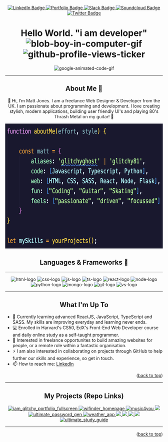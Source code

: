 <!-- Custom profile -->

<!-- Readme top-->
<a name="readme-top"></a>

<!-- badges -->
<div id="badges" align="center">
 <a href="https://www.linkedin.com/in/matt-jones-zx81/">
  <img src="https://img.shields.io/badge/LinkedIn-blue?style=for-the-badge&logo=linkedin&logoColor=white" alt="LinkedIn Badge"/>
 </a>
 <a href="https://matt-jones-developer.github.io/i_am_glitchy_react_tailwind_portfolio/">
  <img src="https://img.shields.io/badge/top%20repos-portfolio-brightgreen?style=for-the-badge&logo=Portfolio&logoColor=white" alt="Portfolio Badge"/>
 </a>
 <a href="https://join.slack.com/t/teamcode20/shared_invite/zt-1qnn7btg7-Jdmmun1U8GVM_whdUVFZhw">
  <img src="https://img.shields.io/badge/slack-group-yellow?style=for-the-badge&logo=slack&logoColor=white" alt="Slack Badge"/>
 </a>
 <a href="https://soundcloud.com/sampledat/sets/glitchys-dancehall-in-the-fine?si=ee679385a84c4479b4219273c70a548c&utm_source=clipboard&utm_medium=text&utm_campaign=social_sharing">
  <img src="https://img.shields.io/badge/soundcloud-music-orange?style=for-the-badge&logo=soundcloud&logoColor=white" alt="Soundcloud Badge"/>
 </a>
 <a href="https://twitter.com/glitchy81_dev">
  <img src="https://img.shields.io/badge/Twitter-blue?style=for-the-badge&logo=twitter&logoColor=white" alt="Twitter Badge"/>
 </a>
</div>

<!-- Profile header -->

<!-- welcome message -->
<div id="welcome" align="center">
 <h1>Hello World. "i am developer" 
 <img src="https://media.giphy.com/media/H8FP5CniGPbB4zFnRR/giphy.gif" width="100" height="100" alt="blob-boy-in-computer-gif">
 <img src="https://komarev.com/ghpvc/?username=matt-jones-developer&style=flat-square&color=blue" alt="github-profile-views-ticker">
 </h1>
</div>

<!-- animated gif -->
 
<div id="header" align="center">
 <img src="https://media.giphy.com/media/HwBlFQZFcAoUcPHZdX/giphy.gif" alt="google-animated-code-gif">
</div>

---

<!-- about me  -->

<h2 align="center">About Me 👻</h2>
<!-- syntax image /about -->
<p align="center">
👋 Hi, I’m Matt Jones. I am a freelance Web Designer & Developer from the UK. I am passionate about programming and development. I love creating stylish, modern applications, building user friendly UI's and playing 80's Thrash Metal on my guitar! 🎸
</p>

<div align="center">
<img src="assets/images/syntax_intro.png" width="800" height="400">
</div>

<h2 align="center">Languages & Frameworks 👀</h2>

---

<div id="about-code" align="center">
 <img src="https://user-images.githubusercontent.com/116958213/211398959-60d258d0-fae2-43d7-b850-7023d86a71c7.svg" width="11%" alt="html-logo"></img> 
 <img src="https://user-images.githubusercontent.com/116958213/211398994-999f884e-177a-4a4d-a087-38fb389dbe5d.svg" width="11%" alt="css-logo"></img> 
 <img src="https://user-images.githubusercontent.com/116958213/211399024-b3827a75-34c7-4425-a703-13ef5e3bc881.svg" width="11%" alt="js-logo"></img>
 <img src="https://user-images.githubusercontent.com/116958213/211425795-705c7d81-ddb0-4962-8dbc-94e33bdb2443.png" width="13%" alt="ts-logo"></img> 
 <img src="https://user-images.githubusercontent.com/116958213/211400330-53108be5-d7ee-47b9-8601-baec78152432.png" width="11%" alt="react-logo"></img> 
 <img src="https://user-images.githubusercontent.com/116958213/211401548-d16990b7-a8b0-46fa-b3d4-1f32f4704865.png" width="10%" alt="node-logo"></img>
 <img src="https://user-images.githubusercontent.com/116958213/211399081-e1e3db2e-9613-448c-8dbb-585670deeb1d.png" width="11%" alt="python-logo"></img>
 <img src="https://user-images.githubusercontent.com/116958213/211399784-986b9c62-a71d-4561-bac3-e4c9c0009cd5.png" width="12%" alt="mongo-logo"></img> 
 <img src="https://user-images.githubusercontent.com/116958213/211399041-ea73b82f-3d90-45e3-a608-5cd0c5e3d14d.svg" width="12%" alt="git-logo"**></img> 
 <img src="https://user-images.githubusercontent.com/116958213/211399929-62ab26fe-d6fe-43f1-812e-4f28e23ea6f1.png" width="12%" alt="vs-logo"></img>
</div>

---

<h2 align="center">What I'm Up To</h2>

<div id="about-text" align="left" padding="2rem">
<ul>
 <li>
  🌱 Currently learning advanced ReactJS, JavaScript, TypeScript and SASS.  My skills are improving everyday and learning never ends.
 </li>
 <li>
  💻 Enrolled in Harvard's CS50, EdX's Front-End Web Developer course and daily online study as a self-taught programmer.
 </li>
  <li>
  💞 Interested in freelance opportunites to build amazing websites for people, or a remote role within a fantastic organisation.
 </li>
  <li>
  ⚡ I am also interested in collaborating on projects through GitHub to help further our skills and experience, so get in touch.
 </li>
  <li>
  📫 How to reach me:  
  <a href="https://www.linkedin.com/in/matt-jones-zx81/">LinkedIn</a>
 </li>
 </div>
 
 <p align="right">(<a href="#readme-top">back to top</a>)</p>
 
 ---
 
 <h2 align="center">My Projects (Repo Links)</h2>
 
 <div id="gallery" align="center">
 <a href="https://matt-jones-developer.github.io/i_am_glitchy_react_tailwind_portfolio/">
 <img width="45%" alt="iam_glitchy_portfolio_fullscreen" src="https://user-images.githubusercontent.com/116958213/227787586-464fc2f7-89de-4716-bacb-  28f472558e5d.png">
 </img>
 </a>
  <a href="https://wi-finder.netlify.app/">
<img width="45%" alt="wifinder_homepage" src="https://user-images.githubusercontent.com/116958213/227787627-1dcb7a85-8ebe-4b33-b61a-703384a88818.png">
 </a>
 <a href="https://matt-jones-developer.github.io/music4you_the_API_driven_music_search_engine/">
 <img width="45%" alt="music4you" src="https://user-images.githubusercontent.com/116958213/227787688-f3dc099c-cd32-4086-bf92-3cc66407127f.png">
 </a>
 <a href="https://github.com/Matt-Jones-Developer/codeboss_engineer_dashboard">
 <img src="https://user-images.githubusercontent.com/116958213/227785972-12748d23-181c-48f4-889c-395210e6f62c.gif" width="45%"></img> 
 </a>
  <a href="https://matt-jones-developer.github.io/ultimate_password_generator/">
 <img alt="ultimate_password_gen" src="https://user-images.githubusercontent.com/116958213/227786009-3f6a832c-9db4-4857-a121-a78ece1ba4f7.png" width="45%"></img> 
 </a>
 <a href="https://matt-jones-developer.github.io/fine_days_weather_dashboard/">
 <img alt="weather_app" src="https://user-images.githubusercontent.com/116958213/227786062-793cf624-e88d-4a25-9108-f6ee5350422c.png" width="45%"></img>
 </a>
 <a href="https://matt-jones-developer.github.io/full-metal-bio/">
 <img src="https://user-images.githubusercontent.com/116958213/211387406-810b82b3-73d5-4392-ab71-5534437236ce.png" width="45%"></img>
 </a>
 <a href="https://matt-jones-developer.github.io/Gameboy-Builder/">
 <img src="https://user-images.githubusercontent.com/116958213/211387859-9f85b9cf-78be-4c34-8301-7743d6af45fc.png" width="45%"></img> 
 </a>
 <a href="https://github.com/Matt-Jones-Developer/rock-paper-knife">
 <img src="https://user-images.githubusercontent.com/116958213/211388048-84c72dc3-1a9b-44d6-88b3-ea983f4352eb.png" width="45%"></img>
 </a>
 <a href="https://matt-jones-developer.github.io/cristalvisionpools/">
 <img src="https://user-images.githubusercontent.com/116958213/211388428-2086f7ab-2eab-4665-a332-4ecc64d9ae5a.png" width="45%"></img> 
 </a>
 <a href="https://matt-jones-developer.github.io/ultimate-study-guide/">
 <img width="1728" alt="ultimate_study_guide" src="https://user-images.githubusercontent.com/116958213/227787806-e554214c-a3de-43f1-9e1b-0f4d16101f99.png">
 </a>
 </div>
 
 ---
 
 <p align="right">(<a href="#readme-top">back to top</a>)</p>

[stars-shield]: https://img.shields.io/github/stars/matt-jones-developer.svg?style=for-the-badge
[stars-url]: https://matt-jones-developer.github.io/stargazer
[linkedin-shield]: https://img.shields.io/badge/-LinkedIn-black.svg?style=for-the-badge&logo=linkedin&colorB=555
[linkedin-url]: www.linkedin.com/in/matt-jones-zx81

<!---
Matt-Jones-Developer/Matt-Jones-Developer is a ✨ special ✨ repository because its `README.md` (this file) appears on your GitHub profile.
You can click the Preview link to take a look at your changes.
--->
